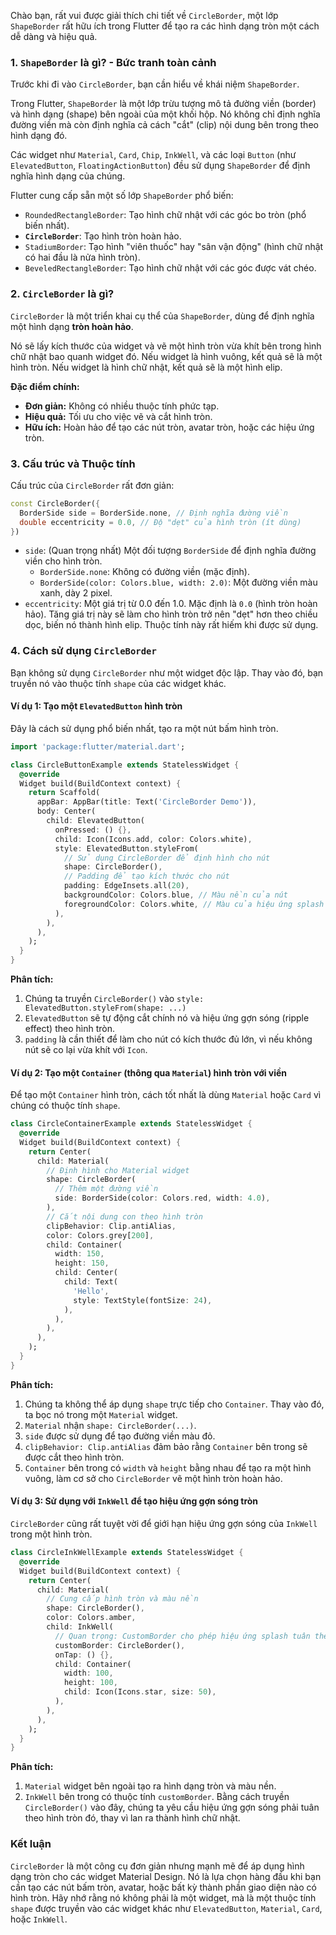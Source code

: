 Chào bạn, rất vui được giải thích chi tiết về `CircleBorder`, một lớp `ShapeBorder` rất hữu ích trong Flutter để tạo ra các hình dạng tròn một cách dễ dàng và hiệu quả.

### 1. `ShapeBorder` là gì? - Bức tranh toàn cảnh

Trước khi đi vào `CircleBorder`, bạn cần hiểu về khái niệm `ShapeBorder`.

Trong Flutter, `ShapeBorder` là một lớp trừu tượng mô tả đường viền (border) và hình dạng (shape) bên ngoài của một khối hộp. Nó không chỉ định nghĩa đường viền mà còn định nghĩa cả cách "cắt" (clip) nội dung bên trong theo hình dạng đó.

Các widget như `Material`, `Card`, `Chip`, `InkWell`, và các loại `Button` (như `ElevatedButton`, `FloatingActionButton`) đều sử dụng `ShapeBorder` để định nghĩa hình dạng của chúng.

Flutter cung cấp sẵn một số lớp `ShapeBorder` phổ biến:
*   `RoundedRectangleBorder`: Tạo hình chữ nhật với các góc bo tròn (phổ biến nhất).
*   **`CircleBorder`**: Tạo hình tròn hoàn hảo.
*   `StadiumBorder`: Tạo hình "viên thuốc" hay "sân vận động" (hình chữ nhật có hai đầu là nửa hình tròn).
*   `BeveledRectangleBorder`: Tạo hình chữ nhật với các góc được vát chéo.

### 2. `CircleBorder` là gì?

`CircleBorder` là một triển khai cụ thể của `ShapeBorder`, dùng để định nghĩa một hình dạng **tròn hoàn hảo**.

Nó sẽ lấy kích thước của widget và vẽ một hình tròn vừa khít bên trong hình chữ nhật bao quanh widget đó. Nếu widget là hình vuông, kết quả sẽ là một hình tròn. Nếu widget là hình chữ nhật, kết quả sẽ là một hình elip.

**Đặc điểm chính:**
*   **Đơn giản:** Không có nhiều thuộc tính phức tạp.
*   **Hiệu quả:** Tối ưu cho việc vẽ và cắt hình tròn.
*   **Hữu ích:** Hoàn hảo để tạo các nút tròn, avatar tròn, hoặc các hiệu ứng tròn.

### 3. Cấu trúc và Thuộc tính

Cấu trúc của `CircleBorder` rất đơn giản:

```dart
const CircleBorder({
  BorderSide side = BorderSide.none, // Định nghĩa đường viền
  double eccentricity = 0.0, // Độ "dẹt" của hình tròn (ít dùng)
})
```

*   `side`: (Quan trọng nhất) Một đối tượng `BorderSide` để định nghĩa đường viền cho hình tròn.
    *   `BorderSide.none`: Không có đường viền (mặc định).
    *   `BorderSide(color: Colors.blue, width: 2.0)`: Một đường viền màu xanh, dày 2 pixel.
*   `eccentricity`: Một giá trị từ 0.0 đến 1.0. Mặc định là `0.0` (hình tròn hoàn hảo). Tăng giá trị này sẽ làm cho hình tròn trở nên "dẹt" hơn theo chiều dọc, biến nó thành hình elip. Thuộc tính này rất hiếm khi được sử dụng.

### 4. Cách sử dụng `CircleBorder`

Bạn không sử dụng `CircleBorder` như một widget độc lập. Thay vào đó, bạn truyền nó vào thuộc tính `shape` của các widget khác.

#### Ví dụ 1: Tạo một `ElevatedButton` hình tròn

Đây là cách sử dụng phổ biến nhất, tạo ra một nút bấm hình tròn.

```dart
import 'package:flutter/material.dart';

class CircleButtonExample extends StatelessWidget {
  @override
  Widget build(BuildContext context) {
    return Scaffold(
      appBar: AppBar(title: Text('CircleBorder Demo')),
      body: Center(
        child: ElevatedButton(
          onPressed: () {},
          child: Icon(Icons.add, color: Colors.white),
          style: ElevatedButton.styleFrom(
            // Sử dụng CircleBorder để định hình cho nút
            shape: CircleBorder(),
            // Padding để tạo kích thước cho nút
            padding: EdgeInsets.all(20),
            backgroundColor: Colors.blue, // Màu nền của nút
            foregroundColor: Colors.white, // Màu của hiệu ứng splash
          ),
        ),
      ),
    );
  }
}
```
**Phân tích:**
1.  Chúng ta truyền `CircleBorder()` vào `style: ElevatedButton.styleFrom(shape: ...)`
2.  `ElevatedButton` sẽ tự động cắt chính nó và hiệu ứng gợn sóng (ripple effect) theo hình tròn.
3.  `padding` là cần thiết để làm cho nút có kích thước đủ lớn, vì nếu không nút sẽ co lại vừa khít với `Icon`.

#### Ví dụ 2: Tạo một `Container` (thông qua `Material`) hình tròn với viền

Để tạo một `Container` hình tròn, cách tốt nhất là dùng `Material` hoặc `Card` vì chúng có thuộc tính `shape`.

```dart
class CircleContainerExample extends StatelessWidget {
  @override
  Widget build(BuildContext context) {
    return Center(
      child: Material(
        // Định hình cho Material widget
        shape: CircleBorder(
          // Thêm một đường viền
          side: BorderSide(color: Colors.red, width: 4.0),
        ),
        // Cắt nội dung con theo hình tròn
        clipBehavior: Clip.antiAlias,
        color: Colors.grey[200],
        child: Container(
          width: 150,
          height: 150,
          child: Center(
            child: Text(
              'Hello',
              style: TextStyle(fontSize: 24),
            ),
          ),
        ),
      ),
    );
  }
}
```
**Phân tích:**
1.  Chúng ta không thể áp dụng `shape` trực tiếp cho `Container`. Thay vào đó, ta bọc nó trong một `Material` widget.
2.  `Material` nhận `shape: CircleBorder(...)`.
3.  `side` được sử dụng để tạo đường viền màu đỏ.
4.  `clipBehavior: Clip.antiAlias` đảm bảo rằng `Container` bên trong sẽ được cắt theo hình tròn.
5.  `Container` bên trong có `width` và `height` bằng nhau để tạo ra một hình vuông, làm cơ sở cho `CircleBorder` vẽ một hình tròn hoàn hảo.

#### Ví dụ 3: Sử dụng với `InkWell` để tạo hiệu ứng gợn sóng tròn

`CircleBorder` cũng rất tuyệt vời để giới hạn hiệu ứng gợn sóng của `InkWell` trong một hình tròn.

```dart
class CircleInkWellExample extends StatelessWidget {
  @override
  Widget build(BuildContext context) {
    return Center(
      child: Material(
        // Cung cấp hình tròn và màu nền
        shape: CircleBorder(),
        color: Colors.amber,
        child: InkWell(
          // Quan trọng: CustomBorder cho phép hiệu ứng splash tuân theo hình dạng
          customBorder: CircleBorder(),
          onTap: () {},
          child: Container(
            width: 100,
            height: 100,
            child: Icon(Icons.star, size: 50),
          ),
        ),
      ),
    );
  }
}
```
**Phân tích:**
1.  `Material` widget bên ngoài tạo ra hình dạng tròn và màu nền.
2.  `InkWell` bên trong có thuộc tính `customBorder`. Bằng cách truyền `CircleBorder()` vào đây, chúng ta yêu cầu hiệu ứng gợn sóng phải tuân theo hình tròn đó, thay vì lan ra thành hình chữ nhật.

### Kết luận

`CircleBorder` là một công cụ đơn giản nhưng mạnh mẽ để áp dụng hình dạng tròn cho các widget Material Design. Nó là lựa chọn hàng đầu khi bạn cần tạo các nút bấm tròn, avatar, hoặc bất kỳ thành phần giao diện nào có hình tròn. Hãy nhớ rằng nó không phải là một widget, mà là một thuộc tính `shape` được truyền vào các widget khác như `ElevatedButton`, `Material`, `Card`, hoặc `InkWell`.
